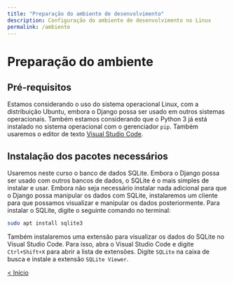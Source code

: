 ```yaml
---
title: "Preparação do ambiente de desenvolvimento"
description: Configuração do ambiente de desenvolvimento no Linux
permalink: /ambiente
---
```


# Preparação do ambiente

## Pré-requisitos

Estamos considerando o uso do sistema operacional Linux, com a distribuição Ubuntu, embora o Django possa ser usado em outros sistemas operacionais. Também estamos considerando que o Python 3 já está instalado no sistema operacional com o gerenciador `pip`. Também usaremos o editor de texto [Visual Studio Code](https://code.visualstudio.com/).

## Instalação dos pacotes necessários

Usaremos neste curso o banco de dados SQLite. Embora o Django possa ser usado com outros bancos de dados, o SQLite é o mais simples de instalar e usar. Embora não seja necessário instalar nada adicional para que o Django possa manipular os dados com SQLite, instalaremos um cliente para que possamos visualizar e manipular os dados posteriormente. Para instalar o SQLite, digite o seguinte comando no terminal:

```bash
sudo apt install sqlite3
```

Também instalaremos uma extensão para visualizar os dados do SQLite no Visual Studio Code. Para isso, abra o Visual Studio Code e digite `Ctrl+Shift+X` para abrir a lista de extensões. Digite `SQLite` na caixa de busca e instale a extensão `SQLite Viewer`. 

<span style="display: flex; justify-content: space-between;"><span>[&lt; Início](. "Início")</span>
<span></span></span>